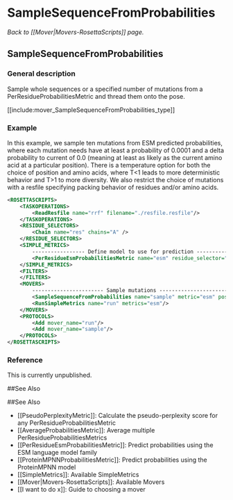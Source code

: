 # SampleSequenceFromProbabilities
*Back to [[Mover|Movers-RosettaScripts]] page.*
## SampleSequenceFromProbabilities


### General description
Sample whole sequences or a specified number of mutations from a PerResidueProbabilitiesMetric and thread them onto the pose.

[[include:mover_SampleSequenceFromProbabilities_type]]

### Example
In this example, we sample ten mutations from ESM predicted probabilities, where each mutation needs have at least a probability of 0.0001 and a delta probability to current of 0.0 (meaning at least as likely as the current amino acid at a particular position). There is a temperature option for both the choice of position and amino acids, where T<1 leads to more deterministic behavior and T>1 to more diversity. We also restrict the choice of mutations with a resfile specifying packing behavior of residues and/or amino acids. 

```xml
<ROSETTASCRIPTS>
    <TASKOPERATIONS>
        <ReadResfile name="rrf" filename="./resfile.resfile"/>
    </TASKOPERATIONS>
    <RESIDUE_SELECTORS>
        <Chain name="res" chains="A" />
    </RESIDUE_SELECTORS>
    <SIMPLE_METRICS>
        ----------------- Define model to use for prediction -----------------------------
        <PerResidueEsmProbabilitiesMetric name="esm" residue_selector="res" model="esm2_t30_150M_UR50D" write_pssm="" multirun="true"/>
    </SIMPLE_METRICS>
    <FILTERS>
    </FILTERS>
    <MOVERS>
        ----------------------- Sample mutations ------------------------------------------
        <SampleSequenceFromProbabilities name="sample" metric="esm" pos_temp="1.0" aa_temp="1.0" prob_cutoff="0.0001" delta_prob_cutoff="0.0" max_mutations="10" task_operations="rrf" use_cached_data="true"/>
        <RunSimpleMetrics name="run" metrics="esm"/>
    </MOVERS>
    <PROTOCOLS>
        <Add mover_name="run"/>
        <Add mover_name="sample"/>
    </PROTOCOLS>
</ROSETTASCRIPTS>
```

### Reference
This is currently unpublished.

##See Also

##See Also

* [[PseudoPerplexityMetric]]: Calculate the pseudo-perplexity score for any PerResidueProbabilitiesMetric
* [[AverageProbabilitiesMetric]]: Average multiple PerResidueProbabilitiesMetrics
* [[PerResidueEsmProbabilitiesMetric]]: Predict probabilities using the ESM language model family
* [[ProteinMPNNProbabilitiesMetric]]: Predict probabilities using the ProteinMPNN model
* [[SimpleMetrics]]: Available SimpleMetrics
* [[Mover|Movers-RosettaScripts]]: Available Movers
* [[I want to do x]]: Guide to choosing a mover